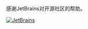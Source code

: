 
感谢JetBrains对开源社区的帮助。

[![JetBrains](https://resources.jetbrains.com/storage/products/company/brand/logos/jb_beam.svg)](https://jb.gg/OpenSourceSupport)

